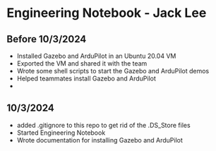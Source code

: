 # Engineering Notebook - Jack Lee

## Before 10/3/2024
 - Installed Gazebo and ArduPilot in an Ubuntu 20.04 VM
 - Exported the VM and shared it with the team
 - Wrote some shell scripts to start the Gazebo and ArduPilot demos
 - Helped teammates install Gazebo and ArduPilot
 - 

## 10/3/2024
- added .gitignore to this repo to get rid of the .DS_Store files
- Started Engineering Notebook
- Wrote documentation for installing Gazebo and ArduPilot